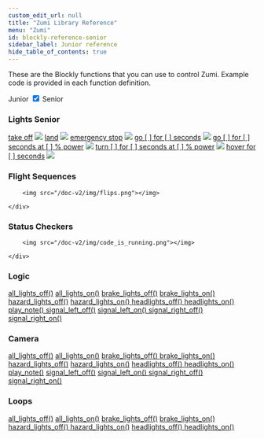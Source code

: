 ```yaml
---
custom_edit_url: null
title: "Zumi Library Reference"
menu: "Zumi"
id: blockly-reference-senior
sidebar_label: Junior reference
hide_table_of_contents: true
---
```


These are the Blockly functions that you can use to control Zumi. Example code is provided in each function definition.

<div class="center">
    <span class="label-toggle">Junior</span>
<label onClick={function hi(){if(!document.getElementById("juniorSeniorSelector").checked){window.location.href = "/doc-v2/docs/zumi/home/blockly-reference"}}} class="switch">
 <input id="juniorSeniorSelector" type="checkbox"  checked="true" />
  <span class="slider round"></span> 
</label>   <span class="label-toggle">Senior</span>
</div>

<div class="boxLanding">
  <div class="parentContainer">
  <h3>Lights Senior</h3>
    <a href="#">take off</a>
    <img src="/doc-v2/img/takeoff.png"></img>
    <a href="#">land</a>
      <img src="/doc-v2/img/land.png"></img>
    <a href="#">emergency stop</a>
      <img src="/doc-v2/img/emergency_stop.png"></img>
    <a href="#"> go [ ] for [ ] seconds</a>
      <img src="/doc-v2/img/go_for_seconds.png"></img>
    <a href="#">go [ ] for [ ] seconds at [ ] % power</a>
      <img src="/doc-v2/img/go_for_seconds_at_power.png"></img>
    <a href="#">turn [ ] for [ ] seconds at [ ] % power</a>
      <img src="/doc-v2/img/turn_for_seconds_at_power.png"></img>
    <a href="#">hover for [ ] seconds</a>
      <img src="/doc-v2/img/hover.png"></img>  
  </div>
  <div  class="parentContainer">
    <h3> Flight Sequences</h3>
    <div class="boxLandingColumn2">
      
        <img src="/doc-v2/img/flips.png"></img>
      
    </div>
 
  </div>
    <div  class="parentContainer">
    <h3> Status Checkers</h3>
    <div class="boxLandingColumn2">
      
        <img src="/doc-v2/img/code_is_running.png"></img>
  
    </div>
 
  </div>
</div>
<div class="boxLanding marginTop25">
  <div class="parentContainer">
    <h3>Logic</h3>
    <a href="#">all_lights_off()</a>
    <a href="#">all_lights_on()</a>
    <a href="#">brake_lights_off()</a>
    <a href="#">brake_lights_on()</a>
    <a href="#">hazard_lights_off()</a>
    <a href="#">hazard_lights_on() </a>
    <a href="#">headlights_off() </a>
    <a href="#">headlights_on()</a>
    <a href="#">play_note() </a>
    <a href="#">signal_left_off()</a> 
    <a href="#">signal_left_on() </a>
    <a href="#">signal_right_off() </a>
    <a href="#">signal_right_on()</a>
  </div>
  <div class="parentContainer">
    <h3>Camera</h3>
    <a href="#">all_lights_off()</a>
    <a href="#">all_lights_on()</a>
    <a href="#">brake_lights_off() </a>
    <a href="#">brake_lights_on()</a>
    <a href="#">hazard_lights_off()</a>
    <a href="#">hazard_lights_on()</a>
    <a href="#">headlights_off() </a>
    <a href="#">headlights_on()</a>
    <a href="#">play_note()</a>
    <a href="#">signal_left_off()</a> 
    <a href="#">signal_left_on() </a>
    <a href="#">signal_right_off()</a>
    <a href="#">signal_right_on()</a>
  </div>
  <div class="parentContainer">
  <h3>Loops</h3>
    <a href="#">all_lights_off()</a> 
    <a href="#">all_lights_on()</a>
    <a href="#">brake_lights_off()</a>
    <a href="#">brake_lights_on()</a>
    <a href="#">hazard_lights_off() </a>
    <a href="#">hazard_lights_on()</a>
    <a href="#">headlights_off() </a>
    <a href="#">headlights_on()</a>
  </div>

</div>

